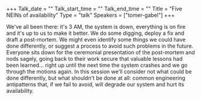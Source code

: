 +++
Talk_date = ""
Talk_start_time = ""
Talk_end_time = ""
Title = "Five NEINs of availability"
Type = "talk"
Speakers = ["tomer-gabel"]
+++

We've all been there: it's 3 AM, the system is down, everything is on fire and it's up to us to make it better. We do some digging, deploy a fix and draft a post-mortem. We might even identify some things we could have done differently, or suggest a process to avoid such problems in the future. Everyone sits down for the ceremonial presentation of the post-mortem and nods sagely, going back to their work secure that valuable lessons had been learned... right up until the next time the system crashes and we go through the motions again. In this session we'll consider not what could be done differently, but what shouldn't be done at all: common engineering antipatterns that, if we fail to avoid, will degrade our system and hurt its availability.

